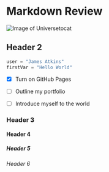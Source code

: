 # Markdown Review

![Image of  Universetocat](https://octodex.github.com/images/universetocat.png)

## Header 2

``` python
user = "James Atkins"
firstVar = "Hello World"
```

- [x] Turn on GitHub Pages
- [ ] Outline my portfolio
- [ ] Introduce myself to the world


### Header 3

#### Header 4

##### Header 5

###### Header 6
